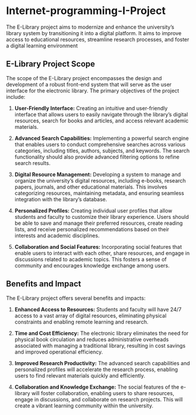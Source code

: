 # Internet-programming-I-Project
The E-Library project aims to modernize and enhance the university’s library system by transitioning  it into a digital platform. It aims to improve access to educational resources,  streamline research processes, and foster a digital learning environment
## E-Library Project Scope

The scope of the E-Library project encompasses the design and development of a robust front-end system that will serve as the user interface for the electronic library. The primary objectives of the project include:

1. **User-Friendly Interface:** Creating an intuitive and user-friendly interface that allows users to easily navigate through the library’s digital resources, search for books and articles, and access relevant academic materials.

2. **Advanced Search Capabilities:** Implementing a powerful search engine that enables users to conduct comprehensive searches across various categories, including titles, authors, subjects, and keywords. The search functionality should also provide advanced filtering options to refine search results.

3. **Digital Resource Management:** Developing a system to manage and organize the university’s digital resources, including e-books, research papers, journals, and other educational materials. This involves categorizing resources, maintaining metadata, and ensuring seamless integration with the library’s database.

4. **Personalized Profiles:** Creating individual user profiles that allow students and faculty to customize their library experience. Users should be able to save and manage their preferred resources, create reading lists, and receive personalized recommendations based on their interests and academic disciplines.

5. **Collaboration and Social Features:** Incorporating social features that enable users to interact with each other, share resources, and engage in discussions related to academic topics. This fosters a sense of community and encourages knowledge exchange among users.

## Benefits and Impact

The E-Library project offers several benefits and impacts:

1. **Enhanced Access to Resources:** Students and faculty will have 24/7 access to a vast array of digital resources, eliminating physical constraints and enabling remote learning and research.

2. **Time and Cost Efficiency:** The electronic library eliminates the need for physical book circulation and reduces administrative overheads associated with managing a traditional library, resulting in cost savings and improved operational efficiency.

3. **Improved Research Productivity:** The advanced search capabilities and personalized profiles will accelerate the research process, enabling users to find relevant materials quickly and efficiently.

4. **Collaboration and Knowledge Exchange:** The social features of the e-library will foster collaboration, enabling users to share resources, engage in discussions, and collaborate on research projects. This will create a vibrant learning community within the university.
